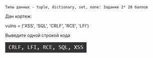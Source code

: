     Типы данных - tuple, dictionary, set, none: Задание 2* 20 баллов
Дан кортеж:

vulns = ('XSS', 'SQL', 'CRLF', 'RCE', 'LFI')

Выведите одной строкой кода

![img.png](img.png)